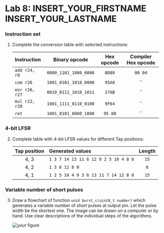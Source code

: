 # Lab 8: INSERT_YOUR_FIRSTNAME INSERT_YOUR_LASTNAME

### Instruction set

1. Complete the conversion table with selected instructions:

   | **Instruction** | **Binary opcode** | **Hex opcode** | **Compiler Hex opcode** |
   | :-- | :-: | :-: | :-: |
   | `add r24, r0` | `0000_1101_1000_0000` | `0D80` | `80 0d`  |
   | `com r26` | `1001_0101_1010_0000` | `95A0` | `` |
   | `eor r26, r27` | `0010_0111_1010_1011` | `27AB` | `` |
   | `mul r22, r20` | `1001_1111_0110_0100` | `9F64` | `` |
   | `ret` | `1001_0101_0000_1000` | `95 08` | `` |

### 4-bit LFSR

2. Complete table with 4-bit LFSR values for different Tap positions:

   | **Tap position** | **Generated values** | **Length** |
   | :-: | :-- | :-: |
   | 4, 3 | `1 3 7 14 13 11 6 12 9 2 5 10 4 8 0` | `15` |
   | 4, 2 | `1 3 6 12 8 0` | `6` |
   | 4, 1 | `1 2 5 10 4 9 3 6 13 11 7 14 12 8 0` | `15` |

### Variable number of short pulses

3. Draw a flowchart of function `void burst_c(uint8_t number)` which generates a variable number of short pulses at output pin. Let the pulse width be the shortest one. The image can be drawn on a computer or by hand. Use clear descriptions of the individual steps of the algorithms.

   ![your figure]()